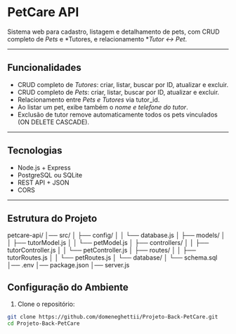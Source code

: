 # PetCare API

Sistema web para cadastro, listagem e detalhamento de pets, com CRUD completo de *Pets* e *Tutores, e relacionamento **Tutor ↔ Pet*.  

---

## Funcionalidades

- CRUD completo de *Tutores*: criar, listar, buscar por ID, atualizar e excluir.  
- CRUD completo de *Pets*: criar, listar, buscar por ID, atualizar e excluir.  
- Relacionamento entre *Pets e Tutores* via tutor_id.  
- Ao listar um pet, exibe também o *nome e telefone do tutor*.  
- Exclusão de tutor remove automaticamente todos os pets vinculados (ON DELETE CASCADE).  

---

## Tecnologias

- Node.js + Express  
- PostgreSQL ou SQLite  
- REST API + JSON  
- CORS  

---

## Estrutura do Projeto

petcare-api/
│── src/
│   ├── config/
│   │   └── database.js
│   ├── models/
│   │   ├── tutorModel.js
│   │   └── petModel.js
│   ├── controllers/
│   │   ├── tutorController.js
│   │   └── petController.js
│   ├── routes/
│   │   ├── tutorRoutes.js
│   │   └── petRoutes.js
│   └── database/
│       └── schema.sql
│── .env
│── package.json
│── server.js

## Configuração do Ambiente

1. Clone o repositório:

```bash
git clone https://github.com/domeneghettii/Projeto-Back-PetCare.git
cd Projeto-Back-PetCare